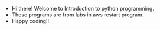 - Hi there! Welcome to Introduction to python programming.
- These programs are from labs in aws restart program.
- Happy coding!!
